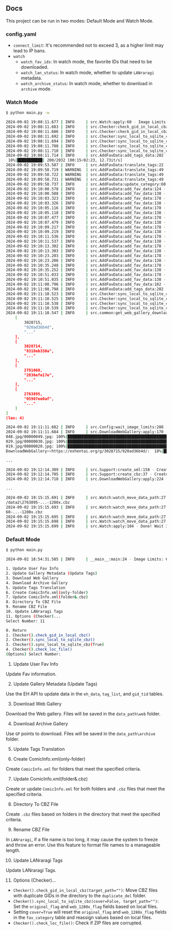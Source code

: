 ## Docs

This project can be run in two modes: Default Mode and Watch Mode.

### config.yaml

- `connect_limit`: It's recommended not to exceed 3, as a higher limit may lead to IP bans.
- `watch`
  - `watch_fav_ids`: In watch mode, the favorite IDs that need to be downloaded.
  - `watch_lan_status`: In watch mode, whether to update `LANraragi` metadata.
  - `watch_archive_status`: In watch mode, whether to download in `archive` mode.

### Watch Mode

```sh
$ python main.py -w

2024-09-02 19:08:11.677 | INFO     | src.Watch:apply:60 - Image Limits: 486 / 50000                       
2024-09-02 19:08:11.683 | INFO     | src.Checker:check_gid_in_local_cbz:81 - gid_list_1280x count: 0      
2024-09-02 19:08:11.686 | INFO     | src.Checker:check_gid_in_local_cbz:82 - gid_list_original count: 2   
2024-09-02 19:08:11.692 | INFO     | src.Checker:sync_local_to_sqlite_cbz:102 - gid_list_1280x count: 0   
2024-09-02 19:08:11.694 | INFO     | src.Checker:sync_local_to_sqlite_cbz:103 - gid_list_original count: 1
2024-09-02 19:08:11.708 | INFO     | src.Checker:sync_local_to_sqlite_cbz:117 - Finish sync local to sqlite. web_1280x_flag: 0, original_flag: 1
2024-09-02 19:08:11.710 | INFO     | src.Checker:sync_local_to_sqlite_cbz:118 - Finish sync local to sqlite.                                    
2024-09-02 19:08:11.714 | INFO     | src.AddFavData:add_tags_data:202 - Get EH tags...
 10%|███████████| 200/2032 [00:15<02:23, 12.73it/s]
2024-09-02 19:09:53.587 | INFO     | src.AddFavData:translate_tags:22 - Downloading translation database...
2024-09-02 19:09:58.719 | WARNING  | src.AddFavData:translate_tags:49 - Invalid tag: miyoshi shiomi
2024-09-02 19:09:58.722 | WARNING  | src.AddFavData:translate_tags:49 - Invalid tag: nyotaika
2024-09-02 19:09:58.731 | WARNING  | src.AddFavData:translate_tags:49 - Invalid tag: tawawa club
2024-09-02 19:09:58.737 | INFO     | src.AddFavData:update_category:60 - Get Favorite Category Name...
2024-09-02 19:10:00.578 | INFO     | src.AddFavData:add_fav_data:124 - Get User Favorite gid and token...
2024-09-02 19:10:00.588 | INFO     | src.AddFavData:add_fav_data:138 - Get [0th]...
2024-09-02 19:10:03.323 | INFO     | src.AddFavData:add_fav_data:178 - Switch to [1th] ...
2024-09-02 19:10:03.326 | INFO     | src.AddFavData:add_fav_data:138 - Get [1th]...
2024-09-02 19:10:05.116 | INFO     | src.AddFavData:add_fav_data:178 - Switch to [2th] ...
2024-09-02 19:10:05.118 | INFO     | src.AddFavData:add_fav_data:138 - Get [2th]...
2024-09-02 19:10:07.477 | INFO     | src.AddFavData:add_fav_data:178 - Switch to [3th] ...
2024-09-02 19:10:07.479 | INFO     | src.AddFavData:add_fav_data:138 - Get [3th]...
2024-09-02 19:10:09.217 | INFO     | src.AddFavData:add_fav_data:178 - Switch to [4th] ...
2024-09-02 19:10:09.219 | INFO     | src.AddFavData:add_fav_data:138 - Get [4th]...
2024-09-02 19:10:11.536 | INFO     | src.AddFavData:add_fav_data:178 - Switch to [5th] ...
2024-09-02 19:10:11.537 | INFO     | src.AddFavData:add_fav_data:138 - Get [5th]...
2024-09-02 19:10:13.302 | INFO     | src.AddFavData:add_fav_data:178 - Switch to [6th] ...
2024-09-02 19:10:13.303 | INFO     | src.AddFavData:add_fav_data:138 - Get [6th]...
2024-09-02 19:10:23.203 | INFO     | src.AddFavData:add_fav_data:178 - Switch to [7th] ...
2024-09-02 19:10:23.206 | INFO     | src.AddFavData:add_fav_data:138 - Get [7th]...
2024-09-02 19:10:35.248 | INFO     | src.AddFavData:add_fav_data:178 - Switch to [8th] ...
2024-09-02 19:10:35.252 | INFO     | src.AddFavData:add_fav_data:138 - Get [8th]...
2024-09-02 19:10:51.033 | INFO     | src.AddFavData:add_fav_data:178 - Switch to [9th] ...
2024-09-02 19:10:51.035 | INFO     | src.AddFavData:add_fav_data:138 - Get [9th]...
2024-09-02 19:11:08.796 | INFO     | src.AddFavData:add_fav_data:182 -  User Favorite, A Total Of: 2027...
2024-09-02 19:11:08.798 | INFO     | src.AddFavData:add_tags_data:202 - Get EH tags...
2024-09-02 19:11:10.523 | INFO     | src.Checker:sync_local_to_sqlite_cbz:102 - gid_list_1280x count: 0
2024-09-02 19:11:10.525 | INFO     | src.Checker:sync_local_to_sqlite_cbz:103 - gid_list_original count: 1
2024-09-02 19:11:10.538 | INFO     | src.Checker:sync_local_to_sqlite_cbz:117 - Finish sync local to sqlite. web_1280x_flag: 0, original_flag: 1
2024-09-02 19:11:10.539 | INFO     | src.Checker:sync_local_to_sqlite_cbz:118 - Finish sync local to sqlite.
2024-09-02 19:11:10.547 | INFO     | src.common:get_web_gallery_download_list:39 - (fav_cat = 3,4) total download list:[
    [
        3028715,
        "920ad36b4d",
        "..."
    ],
    [
        3028714,
        "8318eb330a",
        "..."
    ],
    [
        2781060,
        "2836efe17e",
        "..."
    ],
    [
        2763895,
        "05907ee0af",
        "..."
    ]
]
(len: 4)

2024-09-02 19:11:11.682 | INFO     | src.Config:wait_image_limits:288 - Image Limits: 450 / (50000*0.8 = 40000.0)
2024-09-02 19:11:11.684 | INFO     | src.DownloadWebGallery:apply:170 - Download Web Gallery...: https://exhentai.org/g/3028715/920ad36b4d/
048.jpg/00000049.jpg: 100%|███████████████████████████████████████████████████████████████████████████████████████████████████████████████████████████████████████| 314k/314k [00:00<00:00, 454kB/s] 
029.jpg/00000030.jpg: 100%|███████████████████████████████████████████████████████████████████████████████████████████████████████████████████████████████████████| 495k/495k [00:00<00:00, 614kB/s] 
019.jpg/00000020.jpg: 100%|███████████████████████████████████████████████████████████████████████████████████████████████████████████████████████████████████████| 441k/441k [00:00<00:00, 535kB/s] 
DownloadWebGallery>>https://exhentai.org/g/3028715/920ad36b4d/:  18%|█████████████████▎                                                                              | 9/50 [00:11<00:41,  1.02s/it]

...

2024-09-02 19:12:14.309 | INFO     | src.Support:create_xml:158 - Create ./data2\web\3028715-.../ComicInfo.xml
2024-09-02 19:12:14.705 | INFO     | src.Support:create_cbz:37 - Create CBZ: ./data2\web\3028715-...-1280x.cbz
2024-09-02 19:12:14.718 | INFO     | src.DownloadWebGallery:apply:224 - [OK] Download Web Gallery...: https://exhentai.org/g/3028715/920ad36b4d/

...

2024-09-02 19:15:15.691 | INFO     | src.Watch:watch_move_data_path:27 - Moved: ./data2\web\2763895-...-1280x.cbz -> .
/data2\2763895-...-1280x.cbz
2024-09-02 19:15:15.693 | INFO     | src.Watch:watch_move_data_path:27 - Moved: ./data2\web\2781060-...-1280x.cbz -> ./data2\27810
60-...-1280x.cbz
2024-09-02 19:15:15.695 | INFO     | src.Watch:watch_move_data_path:27 - Moved: ./data2\web\3028714-...-1280x.cbz -> ./data2\3028714-...-1280x.cbz
2024-09-02 19:15:15.698 | INFO     | src.Watch:watch_move_data_path:27 - Moved: ./data2\web\3028715-...-1280x.cbz -> ./data2\3028715-...-1280x.cbz
2024-09-02 19:15:15.699 | INFO     | src.Watch:apply:104 - Done! Wait 3600 s
```

### Default Mode


```sh
$ python main.py 

2024-09-02 18:54:31.585 | INFO     | __main__:main:24 - Image Limits: 650 / 50000

1. Update User Fav Info
2. Update Gallery Metadata (Update Tags)
3. Download Web Gallery
4. Download Archive Gallery
5. Update Tags Translation
6. Create ComicInfo.xml(only-folder)
7. Update ComicInfo.xml(folder&.cbz)
8. Directory To CBZ File
9. Rename CBZ File
10. Update LANraragi Tags
11. Options (Checker)...
Select Number: 11

0. Return
1. Checker().check_gid_in_local_cbz()
2. Checker().sync_local_to_sqlite_cbz()
3. Checker().sync_local_to_sqlite_cbz(True)
4. Checker().check_loc_file()
(Options) Select Number:
```

1. Update User Fav Info

Update Fav information.

2. Update Gallery Metadata (Update Tags)

Use the EH API to update data in the `eh_data`, `tag_list`, and `gid_tid` tables.

3. Download Web Gallery

Download the Web gallery. Files will be saved in the `data_path\web` folder.

4. Download Archive Gallery

Use `GP` points to download. Files will be saved in the `data_path\archive` folder.

5. Update Tags Translation

6. Create ComicInfo.xml(only-folder)

Create `ComicInfo.xml` for folders that meet the specified criteria.

7. Update ComicInfo.xml(folder&.cbz)

Create or update `ComicInfo.xml` for both folders and `.cbz` files that meet the specified criteria.

8. Directory To CBZ File

Create `.cbz` files based on folders in the directory that meet the specified criteria.

9. Rename CBZ File

In `LANraragi`, if a file name is too long, it may cause the system to freeze and throw an error. Use this feature to format file names to a manageable length.


10. Update LANraragi Tags

Update LANraragi Tags.

11. Options (Checker)...

- `Checker().check_gid_in_local_cbz(target_path="")`: Move CBZ files with duplicate GIDs in the directory to the `duplicate_del` folder.
- `Checker().sync_local_to_sqlite_cbz(cover=False, target_path="")`: Set the `original_flag` and `web_1280x_flag` fields based on local files.
- Setting `cover=True` will reset the `original_flag` and `web_1280x_flag` fields in the `fav_category` table and reassign values based on local files.
- `Checker().check_loc_file()`: Check if ZIP files are corrupted.
